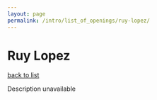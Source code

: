 ```yaml
---
layout: page
permalink: /intro/list_of_openings/ruy-lopez/
---
```


# Ruy Lopez

[back to list](../../list_of_openings)

Description unavailable